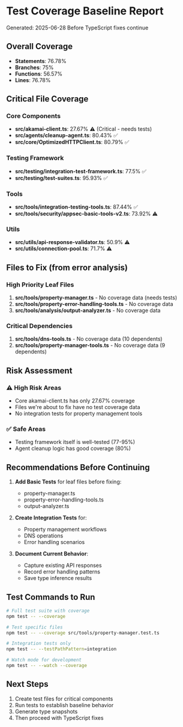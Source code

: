 # Test Coverage Baseline Report

Generated: 2025-06-28
Before TypeScript fixes continue

## Overall Coverage
- **Statements**: 76.78%
- **Branches**: 75%
- **Functions**: 56.57%
- **Lines**: 76.78%

## Critical File Coverage

### Core Components
- **src/akamai-client.ts**: 27.67% ⚠️ (Critical - needs tests)
- **src/agents/cleanup-agent.ts**: 80.43% ✅
- **src/core/OptimizedHTTPClient.ts**: 80.79% ✅

### Testing Framework
- **src/testing/integration-test-framework.ts**: 77.5% ✅
- **src/testing/test-suites.ts**: 95.93% ✅

### Tools
- **src/tools/integration-testing-tools.ts**: 87.44% ✅
- **src/tools/security/appsec-basic-tools-v2.ts**: 73.92% ⚠️

### Utils
- **src/utils/api-response-validator.ts**: 50.9% ⚠️
- **src/utils/connection-pool.ts**: 71.7% ⚠️

## Files to Fix (from error analysis)

### High Priority Leaf Files
1. **src/tools/property-manager.ts** - No coverage data (needs tests)
2. **src/tools/property-error-handling-tools.ts** - No coverage data
3. **src/tools/analysis/output-analyzer.ts** - No coverage data

### Critical Dependencies
1. **src/tools/dns-tools.ts** - No coverage data (10 dependents)
2. **src/tools/property-manager-tools.ts** - No coverage data (9 dependents)

## Risk Assessment

### ⚠️ High Risk Areas
- Core akamai-client.ts has only 27.67% coverage
- Files we're about to fix have no test coverage data
- No integration tests for property management tools

### ✅ Safe Areas
- Testing framework itself is well-tested (77-95%)
- Agent cleanup logic has good coverage (80%)

## Recommendations Before Continuing

1. **Add Basic Tests** for leaf files before fixing:
   - property-manager.ts
   - property-error-handling-tools.ts
   - output-analyzer.ts

2. **Create Integration Tests** for:
   - Property management workflows
   - DNS operations
   - Error handling scenarios

3. **Document Current Behavior**:
   - Capture existing API responses
   - Record error handling patterns
   - Save type inference results

## Test Commands to Run

```bash
# Full test suite with coverage
npm test -- --coverage

# Test specific files
npm test -- --coverage src/tools/property-manager.test.ts

# Integration tests only
npm test -- --testPathPattern=integration

# Watch mode for development
npm test -- --watch --coverage
```

## Next Steps

1. Create test files for critical components
2. Run tests to establish baseline behavior
3. Generate type snapshots
4. Then proceed with TypeScript fixes